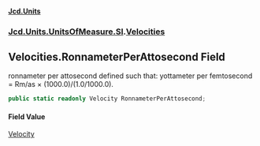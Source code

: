 #### [Jcd.Units](index 'index')
### [Jcd.Units.UnitsOfMeasure.SI](Jcd.Units.UnitsOfMeasure.SI 'Jcd.Units.UnitsOfMeasure.SI').[Velocities](Velocities 'Jcd.Units.UnitsOfMeasure.SI.Velocities')

## Velocities.RonnameterPerAttosecond Field

ronnameter per attosecond defined such that: yottameter per femtosecond = Rm/as × (1000.0)/(1.0/1000.0).

```csharp
public static readonly Velocity RonnameterPerAttosecond;
```

#### Field Value
[Velocity](Velocity 'Jcd.Units.UnitTypes.Velocity')